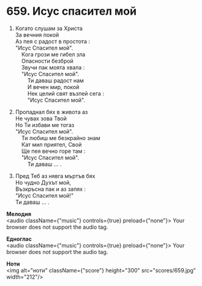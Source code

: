 # 659. Исус спасител мой  

1. Когато слушам за Христа  
За вечния покой  
Аз пея с радост в простота :  
"Исус Спасител мой".  
    Кога грози ме гибел зла  
    Опасности безброй  
    Звучи пак моята хвала :  
    "Исус Спасител мой".  
        Ти даваш радост нам  
        И вечен мир, покой  
        Нек целий свят възпей сега :  
        "Исус Спасител мой".  

2. Пропаднал бях в живота аз  
Не чувах зова Твой  
Но Ти избави ме тогаз  
"Исус Спасител мой".  
    Ти любиш ме безкрайно знам  
    Кат мил приятел, Свой  
    Ще пея вечно горе там :  
    "Исус Спасител мой".  
        Ти даваш ... .  

3. Пред Теб аз нявга мъртъв бях  
Но чудно Духът мой,  
Възкръсна пак и аз запях :  
"Исус Спасител мой!"  
Ти даваш ... .  

__Мелодия__  
<audio className={"music"} controls={true} preload={"none"}><source src="mp3/659.mp3" type="audio/mpeg"/>
Your browser does not support the audio tag.
</audio>  

__Едноглас__  
<audio className={"music"} controls={true} preload={"none"}><source src="transp/659.mp3" type="audio/mpeg"/>
Your browser does not support the audio tag.
</audio>  

__Ноти__  
<img alt="ноти" className={"score"} height="300" src="scores/659.jpg" width="212"/>
